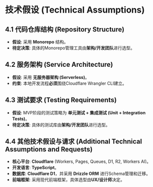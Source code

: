 # 技术假设 (Technical Assumptions)

## 4.1 代码仓库结构 (Repository Structure)

- **假设**: 采用 **Monorepo** 结构。
- **待定决策**: 具体的Monorepo管理工具由**架构/开发团队**进行选型。

## 4.2 服务架构 (Service Architecture)

- **假设**: 采用 **无服务器架构 (Serverless)**。
- **约束**: 本地开发流程**必须**围绕Cloudflare Wrangler CLI建立。

## 4.3 测试要求 (Testing Requirements)

- **假设**: MVP阶段的测试策略为 **单元测试 + 集成测试 (Unit + Integration Tests)**。
- **待定决策**: 具体的测试库由**架构/开发团队**进行选型。

## 4.4 其他技术假设与请求 (Additional Technical Assumptions and Requests)

- **核心平台**: **Cloudflare** (Workers, Pages, Queues, D1, R2, Workers AI)。
- **开发语言**: **TypeScript**。
- **数据库**: **Cloudflare D1**，并采用 **Drizzle ORM** 进行Schema管理和迁移。
- **前端框架**: 采用现代前端框架，具体选型由**UX/设计师**决定。